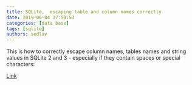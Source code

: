 ```yaml
---
title: SQLite,  escaping table and column names correctly
date: 2019-06-04 17:50:53
categories: [data base]
tags: [sqlite]
authors: sedlav
---
```


This is how to correctly escape column names, tables names and string values in SQLite 2 and 3 - especially if they contain spaces or special characters:

[Link](https://blog.christosoft.de/2012/10/sqlite-escaping-table-acolumn-names/)
